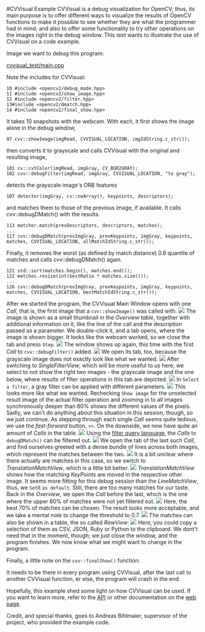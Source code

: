 #CVVisual Example
CVVisual is a debug visualization for OpenCV; thus, its main purpose is to offer different ways to visualize 
the results of OpenCV functions to make it possible to see whether they are what the programmer had in mind;
and also to offer some functionality to try other operations on the images right in the debug window.
This text wants to illustrate the use of CVVisual on a code example.

Image we want to debug this program:

[cvvisual_test/main.cpp](../example_code/cvvisual_test/main.cpp)

Note the includes for CVVisual:

	10 #include <opencv2/debug_mode.hpp>
	11 #include <opencv2/show_image.hpp>
	12 #include <opencv2/filter.hpp>
	13#include <opencv2/dmatch.hpp>
	14 #include <opencv2/final_show.hpp>

It takes 10 snapshots with the webcam.
With each, it first shows the image alone in the debug window,

	97 cvv::showImage(imgRead, CVVISUAL_LOCATION, imgIdString.c_str());

then converts it to grayscale and calls CVVisual with the original and resulting image, 

	101 cv::cvtColor(imgRead, imgGray, CV_BGR2GRAY);
	102	cvv::debugFilter(imgRead, imgGray, CVVISUAL_LOCATION, "to gray");

detects the grayscale image's ORB features

	107 detector(imgGray, cv::noArray(), keypoints, descriptors);

and matches them to those of the previous image, if available. It calls cvv::debugDMatch() with the results.

	113 matcher.match(prevDescriptors, descriptors, matches);
	...
	117 cvv::debugDMatch(prevImgGray, prevKeypoints, imgGray, keypoints, matches, CVVISUAL_LOCATION, allMatchIdString.c_str());

Finally, it removes the worst (as defined by match distance) 0.8 quantile of matches and calls cvv::debugDMatch() again.

	121 std::sort(matches.begin(), matches.end());
	122 matches.resize(int(bestRatio * matches.size()));
	...
	126 cvv::debugDMatch(prevImgGray, prevKeypoints, imgGray, keypoints, matches, CVVISUAL_LOCATION, bestMatchIdString.c_str());

After we started the program, the CVVisual Main Window opens with one _Call_, that is, the first image that a `cvv::showImage()` was called with.
![](../images_example/overview_single_call.png)
The image is shown as a small thumbnail in the _Overview table_, together with additional information on it, like the line of the call and the description passed as a parameter.
We double-click it, and a tab opens, where the image is shown bigger. It looks like the webcam worked, so we close the tab and press `Step`.
![](../images_example/single_image_tab.png)
The window shows up again, this time with the first _Call_ to `cvv::debugFilter()` added.
![](../images_example/overview_two_calls.png)
We open its tab, too, because the grayscale image does not exactly look like what we wanted.
![](../images_example/filter_tab_default.png)
After switching to _SingleFilterView_, which will be more useful to us here, we select to not show the right two images - the grayscale image and the one below, where results of filter operations in this tab are depicted.
![](../images_example/single_filter_right_two_imgs_unselected.png)
In `Select a filter`, a gray filter can be applied with different parameters.
![](../images_example/single_filter_gray.png)
This looks more like what we wanted. 
Rechecking `Show image` for the unselected result image of the actual filter operation and zooming in to all images synchronously deeper than 60% shows the different values of the pixels.
Sadly, we can't do anything about this situation in this session, though, so we just continue.
As stepping through each single _Call_ seems quite tedious, we use the _fast-forward_ button, `>>`.
On the downside, we now have quite an amount of _Calls_ in the table.
![](../images_example/overview_all.png)
Using the [filter query language](../ref/filters-ref.html), the _Calls_ to `debugDMatch()` can be filtered out.
![](../images_example/overview_matches_filtered.png)
We open the tab of the last such _Call_, and find ourselves greeted with a dense bundle of lines across both images, which represent the matches between the two.
![](../images_example/match_tab_line.png)
It is a bit unclear where there actually are matches in this case, so we switch to _TranslationMatchView_, which is a little bit better.
![](../images_example/match_translations.png)
_TranslationMatchView_ shows how the matching _KeyPoints_ are moved in the respective other image.
It seems more fitting for this debug session than the _LineMatchView_, thus,  we `Set`it `as default`.
Still, there are too many matches for our taste.
Back in the _Overview_, we open the _Call_ before the last, which is the one where the upper 80% of matches were not yet filtered out.
![](../images_example/match_tab_translations_2.png)
Here, the best 70% of matches can be chosen. The result looks more acceptable, and we take a mental note to change the threshold to 0.7.
![](../images_example/match_translations_2_70percent.png)
The matches can also be shown in a table, the so called _RawView_:
![](../images_example/raw_view.png)
Here, you could copy a selection of them as CSV, JSON, Ruby or Python to the clipboard.
We dont't need that in the moment, though; we just close the window, and the program finishes.
We now know what we might want to change in the program.


Finally, a little note on the `cvv::finalShow()` function:

It needs to be there in every program using CVVisual, after the last call to another CVVisual function, er else, the program will crash in the end.

Hopefully, this example shed some light on how CVVisual can be used.
If you want to learn more, refer to the [API](/api) or other documentation on the [web page](http://cvv.mostlynerdless.de/).

Credit, and special thanks, goes to Andreas Bihlmaier, supervisor of the project, who provided the example code.
